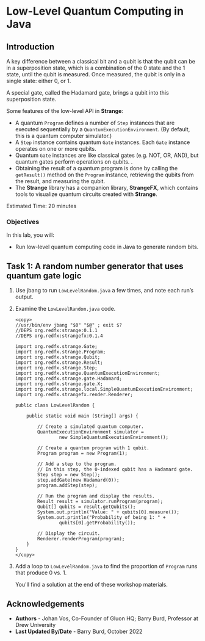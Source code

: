 # Low-Level Quantum Computing in Java

## Introduction

A key difference between a classical bit and a qubit is that the qubit can be in a superposition state, which is a combination of the 0 state and the 1 state, until the qubit is measured. Once measured, the qubit is only in a single state: either 0, or 1.

A special gate, called the Hadamard gate, brings a qubit into this superposition state.

Some features of the low-level API in **Strange**:
* A quantum `Program` defines a number of `Step` instances that are executed sequentially by a `QuantumExecutionEnvironment`. (By default, this is a quantum computer simulator.)
* A `Step` instance contains quantum `Gate` instances. Each `Gate` instance operates on one or more qubits.
* Quantum `Gate` instances are like classical gates (e.g. NOT, OR, AND), but quantum gates perform operations on qubits. . 
* Obtaining the result of a quantum program is done by calling the `getResult()` method on the `Program` instance, retrieving the qubits from the result, and measuring the qubit. 
* The **Strange** library has a companion library, **StrangeFX**, which contains tools to visualize quantum circuits created with **Strange**. 



Estimated Time: 20 minutes

### Objectives

In this lab, you will:
* Run low-level quantum computing code in Java to generate random bits.


## Task 1: A random number generator that uses quantum gate logic

1. Use jbang to run `LowLevelRandom.java` a few times, and note each run’s output.

2. Examine the `LowLevelRandom.java` code.

	```
	<copy>
	//usr/bin/env jbang "$0" "$@" ; exit $?
	//DEPS org.redfx:strange:0.1.1
	//DEPS org.redfx:strangefx:0.1.4
	
	import org.redfx.strange.Gate;
	import org.redfx.strange.Program;
	import org.redfx.strange.Qubit;
	import org.redfx.strange.Result;
	import org.redfx.strange.Step;
	import org.redfx.strange.QuantumExecutionEnvironment;
	import org.redfx.strange.gate.Hadamard;
	import org.redfx.strange.gate.X;
	import org.redfx.strange.local.SimpleQuantumExecutionEnvironment;
	import org.redfx.strangefx.render.Renderer;
	
	public class LowLevelRandom {
	
		public static void main (String[] args) {
	
			// Create a simulated quantum computer.
			QuantumExecutionEnvironment simulator = 
			        new SimpleQuantumExecutionEnvironment();
	
			// Create a quantum program with 1 qubit.
			Program program = new Program(1);
	
			// Add a step to the program.
			// In this step, the 0-indexed qubit has a Hadamard gate.
			Step step = new Step();
			step.addGate(new Hadamard(0));
			program.addStep(step);
	
			// Run the program and display the results.
			Result result = simulator.runProgram(program);
			Qubit[] qubits = result.getQubits();        
			System.out.println("Value: " + qubits[0].measure());
			System.out.println("Probability of being 1: " + 
			        qubits[0].getProbability());
	
			// Display the circuit.
			Renderer.renderProgram(program);
		}
	}
	</copy>
	```

3. Add a loop to `LowLevelRandom.java` to find the proportion of `Program` runs that produce 0 vs. 1.

   You'll find a solution at the end of these workshop materials.



## Acknowledgements
* **Authors** - Johan Vos, Co-Founder of Gluon HQ; Barry Burd, Professor at Drew University
* **Last Updated By/Date** - Barry Burd, October 2022


